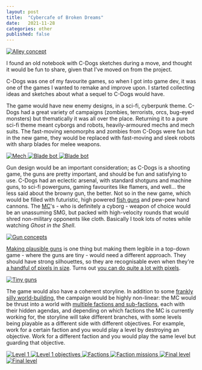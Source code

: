 ```yaml
---
layout: post
title:  "Cybercafe of Broken Dreams"
date:   2021-11-28
categories: other
published: false
---
```


<a
    href="https://raw.githubusercontent.com/cxong/cdogs-sdl/gh-pages/_posts/concept_alley.jpg"
    data-fancybox="gallery"
    data-caption="A blind Ice surrounded by a gang of Napoleons">
![Alley concept](https://raw.githubusercontent.com/cxong/cdogs-sdl/gh-pages/_posts/concept_alley_th.jpg)
</a>

I found an old notebook with C-Dogs sketches during a move, and thought it would be fun to share, given that I've moved on from the project.

C-Dogs was one of my favourite games, so when I got into game dev, it was one of the games I wanted to remake and improve upon. I started collecting ideas and sketches about what a sequel to C-Dogs would have.

The game would have new enemy designs, in a sci-fi, cyberpunk theme. C-Dogs had a great variety of campaigns (zombies, terrorists, orcs, bug-eyed monsters) but thematically it was all over the place. Returning it to a pure sci-fi theme meant cyborgs and robots, heavily-armoured mechs and mech suits. The fast-moving xenomorphs and zombies from C-Dogs were fun but in the new game, they would be replaced with fast-moving and sleek robots with sharp blades for melee weapons.

<a
    href="https://raw.githubusercontent.com/cxong/cdogs-sdl/gh-pages/_posts/concept_mech.jpg"
    data-fancybox="gallery"
    data-caption="Medium-sized piloted mech, with large cockpit and redundant data-links to the gun mounts. Knees bent backward for optimal speed.">
![Mech](https://raw.githubusercontent.com/cxong/cdogs-sdl/gh-pages/_posts/concept_mech_th.jpg)
</a>
<a
    href="https://raw.githubusercontent.com/cxong/cdogs-sdl/gh-pages/_posts/concept_robot.jpg"
    data-fancybox="gallery"
    data-caption="The multi-functional arm blades on this robot can grapple, cut and thrust. Note the totally-extreme spiky decorations.">
![Blade bot](https://raw.githubusercontent.com/cxong/cdogs-sdl/gh-pages/_posts/concept_robot_th.jpg)
</a>
<a
    href="https://raw.githubusercontent.com/cxong/cdogs-sdl/gh-pages/_posts/concept_micro_copter.jpg"
    data-fancybox="gallery"
    data-caption="Micro attack helicopter, with one pilot/gunner. Vehicles typically would have small - often single - crews, and not much more powerful than infantry. This copter's main advantage is mobility, granting the ability to fly over obstacles and buildings.">
![Blade bot](https://raw.githubusercontent.com/cxong/cdogs-sdl/gh-pages/_posts/concept_micro_copter_th.jpg)
</a>

Gun design would be an important consideration; as C-Dogs is a shooting game, the guns are pretty important, and should be fun and satisfying to use. C-Dogs had an eclectic arsenal, with standard shotguns and machine guns, to sci-fi powerguns, gaming favourites like flamers, and well... the less said about the browny gun, the better. Not so in the new game, which would be filled with futuristic, high powered [fish guns](https://i.imgur.com/XhMYOmZ.jpg) and pew-pew hand cannons. The [MC][mc]'s - who is definitely a cyborg - weapon of choice would be an unassuming SMG, but packed with high-velocity rounds that would shred non-military opponents like cloth. Basically I took lots of notes while watching *Ghost in the Shell*.

<a
    href="https://raw.githubusercontent.com/cxong/cdogs-sdl/gh-pages/_posts/concept_guns.jpg"
    data-fancybox="gallery"
    data-caption="Some common themes happening here, one of which is the oversized sights, which let you see through walls, or live-stream your kills, probably.">
![Gun concepts](https://raw.githubusercontent.com/cxong/cdogs-sdl/gh-pages/_posts/concept_guns_th.jpg)
</a>

[Making plausible guns](http://cxong.github.io/2019/01/how-to-design-a-gun) is one thing but making them legible in a top-down game - where the guns are tiny - would need a different approach. They should have strong silhouettes, so they are recognisable even when they're [a handful of pixels in size](https://opengameart.org/content/tiny-gun-icons-16x16). Turns out [you can do quite a lot with pixels](https://congusbongus.itch.io/tiny-gun-generator).

<a
    href="https://raw.githubusercontent.com/cxong/cdogs-sdl/gh-pages/_posts/concept_small_guns.jpg"
    data-fancybox="gallery"
    data-caption="Top: minimalist gun designs. Bottom: tetris">
![Tiny guns](https://raw.githubusercontent.com/cxong/cdogs-sdl/gh-pages/_posts/concept_small_guns_th.jpg)
</a>

The game would also have a coherent storyline. In addition to some [frankly silly world-building](https://docs.google.com/document/d/10yS-QoUl2Xa2mMOfuim6vV_KgS9w-FWsRcX7mMWtP38/edit?usp=sharing), the campaign would be highly non-linear: the MC would be thrust into a world with [multiple factions and sub-factions](http://cxong.github.io/2017/08/three-factions), each with their hidden agendas, and depending on which factions the MC is currently working for, the storyline will take different branches, with some levels being playable as a different side with different objectives. For example, work for a certain faction and you would play a level by destroying an objective. Work for a different faction and you would play the same level but guarding that objective.

<a
    href="https://raw.githubusercontent.com/cxong/cdogs-sdl/gh-pages/_posts/concept_level1.jpg"
    data-fancybox="gallery"
    data-caption="The first level puts the player in the deep end, literally: dropping them into a metropolis from a space elevator, and throwing a bunch of different objectives at them. The confusion is deliberate; depending on which objectives the player chooses, the storyline changes.">
![Level 1](https://raw.githubusercontent.com/cxong/cdogs-sdl/gh-pages/_posts/concept_level1_th.jpg)
</a>
<a
    href="https://raw.githubusercontent.com/cxong/cdogs-sdl/gh-pages/_posts/concept_level2.jpg"
    data-fancybox="gallery"
    data-caption="Example of branching objectives. Completing some opens up different follow-up objectives, which can be mutually exclusive, and even lead to different levels.">
![Level 1 objectives](https://raw.githubusercontent.com/cxong/cdogs-sdl/gh-pages/_posts/concept_level2_th.jpg)
</a>
<a
    href="https://raw.githubusercontent.com/cxong/cdogs-sdl/gh-pages/_posts/concept_level3.jpg"
    data-fancybox="gallery"
    data-caption="Completely original faction designs do not steal (TM). The factions and sub-factions have complex relationships with one-another, with some overt support but also secret support for others. It's all very plans-within-plans-within-plans.">
![Factions](https://raw.githubusercontent.com/cxong/cdogs-sdl/gh-pages/_posts/concept_level3_th.jpg)
</a>
<a
    href="https://raw.githubusercontent.com/cxong/cdogs-sdl/gh-pages/_posts/concept_level4.jpg"
    data-fancybox="gallery"
    data-caption="An example of a faction-specific mission tree. Aligning yourself with a faction (which could be through coercion) lets you play missions for them, and depending on how well you do (or even if you fail the objectives), the follow-up missions change. This is all very visual-novelly and not quite action-gamey, but hey as long as we're not actually making the game, we can Idea Guy all we want.">
![Faction missions](https://raw.githubusercontent.com/cxong/cdogs-sdl/gh-pages/_posts/concept_level4_th.jpg)
</a>
<a
    href="https://raw.githubusercontent.com/cxong/cdogs-sdl/gh-pages/_posts/concept_level5.jpg"
    data-fancybox="gallery"
    data-caption="The decision tree for the super-secret final level. No matter what the player has done previously, the same final level is played, because we're game-design gangstas who know about 'convexity'. But depending on the previous choices made by the player, the final level may have different objectives and choices, which ultimately gives us different endings. The notes here are deliberately vague, but the gist is that there's a big MacGuffin that all the factions are vying for, and one of them ends up with it and uses it for good or for awesome. I have since lost the notes for the actual storyline for this epic sci-fi thriller, which is great because it would have just proven what a terrible writer I am.">
![Final level](https://raw.githubusercontent.com/cxong/cdogs-sdl/gh-pages/_posts/concept_level5_th.jpg)
</a>
<a
    href="https://raw.githubusercontent.com/cxong/cdogs-sdl/gh-pages/_posts/concept_new_ogre_rampage.jpg"
    data-fancybox="gallery"
    data-caption="Just because the game would have a new main storyline doesn't mean the originals would be discarded! C-Dogs's Ogre Rampage is probably many players' first experience of the game, being the first campaign in the list of 5 in the base game. The first level was quite a good intro into the game, throwing the player into a massive firefight with enemy ogres and also plenty of human teammates. New C-Dogs would revamp this classic level but with even more features to ramp up the excitement - enemy ogres busting into a fortified compound via assault vehicles, breaching holes in the walls, and even catapulting infantry over them. Landmarks like radar dishes and watchtowers form cool set piece battles.">
![Final level](https://raw.githubusercontent.com/cxong/cdogs-sdl/gh-pages/_posts/concept_new_ogre_rampage_th.jpg)
</a>

[mc]: ## "Main Character"
